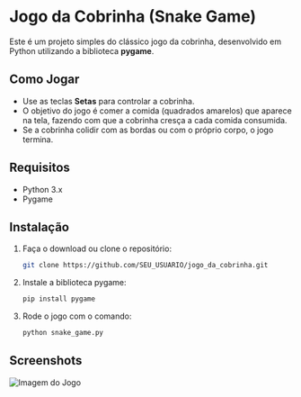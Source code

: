 # Jogo da Cobrinha (Snake Game)

Este é um projeto simples do clássico jogo da cobrinha, desenvolvido em Python utilizando a biblioteca **pygame**.

## Como Jogar

- Use as teclas **Setas** para controlar a cobrinha.
- O objetivo do jogo é comer a comida (quadrados amarelos) que aparece na tela, fazendo com que a cobrinha cresça a cada comida consumida.
- Se a cobrinha colidir com as bordas ou com o próprio corpo, o jogo termina.

## Requisitos

- Python 3.x
- Pygame

## Instalação

1. Faça o download ou clone o repositório:
    ```bash
    git clone https://github.com/SEU_USUARIO/jogo_da_cobrinha.git
    ```

2. Instale a biblioteca pygame:
    ```bash
    pip install pygame
    ```

3. Rode o jogo com o comando:
    ```bash
    python snake_game.py
    ```

## Screenshots

![Imagem do Jogo](https://via.placeholder.com/500x300?text=Imagem+do+Jogo)
